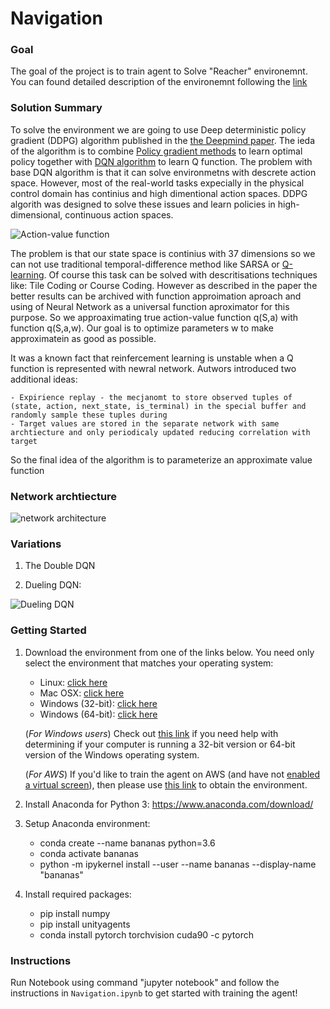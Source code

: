 [//]: # (Image References)

[image1]: images/q_formula.png "Action-value function"
[image2]: images/n1.png "Q-Network"
[image3]: images/n2.png "Dueling Q-Network"

#  Navigation

### Goal

The goal of the project is to train agent to Solve "Reacher" environemnt. You can found detailed description of the environemnt following the [link](README.md) 


### Solution Summary

To solve the environment we are going to use Deep deterministic policy gradient (DDPG) algorithm published in the [the Deepmind paper](https://arxiv.org/pdf/1509.02971.pdf). The ieda of the algorithm is to combine [Policy gradient methods](http://www.scholarpedia.org/article/Policy_gradient_methods) to learn optimal policy together with [DQN algorithm](https://storage.googleapis.com/deepmind-media/dqn/DQNNaturePaper.pdf) to learn Q function. The problem with base DQN algorithm is that it can solve environmetns with descrete action space. However, most of the real-world tasks expecially in the physical control domain has continius and high dimentional action spaces. DDPG algorith was designed to solve these issues and learn policies in high-dimensional, continuous action spaces.

![Action-value function][image1]

The problem is that our state space is continius  with 37 dimensions so we can not use traditional temporal-difference method like SARSA or [Q-learning](http://citeseerx.ist.psu.edu/viewdoc/download?doi=10.1.1.80.7501&rep=rep1&type=pdf). Of course this task can be solved with descritisations techniques like: Tile Coding or Course Coding. However as described in the paper the better results can be archived with function approimation aproach and using of Neural Network as a universal function aproximator for this purpose.  So we approaximating true action-value function q(S,a) with function q(S,a,w). Our goal is to optimize parameters w to make approximatein as good as possible.

It was a known fact that reinfercement learning is unstable when a Q function is represented with newral network. Autwors introduced two additional ideas:

    - Expirience replay - the mecjanomt to store observed tuples of (state, action, next_state, is_terminal) in the special buffer and randomly sample these tuples during 
    - Target values are stored in the separate network with same archtiecture and only periodicaly updated reducing correlation with target
    
 So the final idea of the algorithm is to parameterize an approximate value function

### Network archtiecture

![network architecture][image2]


### Variations 

1. The Double DQN

2. Dueling DQN: 

![ Dueling DQN][image3]

### Getting Started

1. Download the environment from one of the links below.  You need only select the environment that matches your operating system:
    - Linux: [click here](https://s3-us-west-1.amazonaws.com/udacity-drlnd/P1/Banana/Banana_Linux.zip)
    - Mac OSX: [click here](https://s3-us-west-1.amazonaws.com/udacity-drlnd/P1/Banana/Banana.app.zip)
    - Windows (32-bit): [click here](https://s3-us-west-1.amazonaws.com/udacity-drlnd/P1/Banana/Banana_Windows_x86.zip)
    - Windows (64-bit): [click here](https://s3-us-west-1.amazonaws.com/udacity-drlnd/P1/Banana/Banana_Windows_x86_64.zip)
    
    (_For Windows users_) Check out [this link](https://support.microsoft.com/en-us/help/827218/how-to-determine-whether-a-computer-is-running-a-32-bit-version-or-64) if you need help with determining if your computer is running a 32-bit version or 64-bit version of the Windows operating system.

    (_For AWS_) If you'd like to train the agent on AWS (and have not [enabled a virtual screen](https://github.com/Unity-Technologies/ml-agents/blob/master/docs/Training-on-Amazon-Web-Service.md)), then please use [this link](https://s3-us-west-1.amazonaws.com/udacity-drlnd/P1/Banana/Banana_Linux_NoVis.zip) to obtain the environment.

2. Install Anaconda for Python 3: https://www.anaconda.com/download/
3. Setup Anaconda environment:
    - conda create --name bananas python=3.6 
    - conda activate bananas 
    - python -m ipykernel install --user --name bananas --display-name "bananas"
4. Install required packages:
    - pip install numpy 
    - pip install unityagents
    - conda install pytorch torchvision cuda90 -c pytorch    

### Instructions

Run Notebook using command "jupyter notebook" and follow the instructions in `Navigation.ipynb` to get started with training the agent!  
